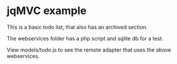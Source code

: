 jqMVC example
=====

This is a basic todo list, that also has an archived section.

The webservices folder has a php script and sqlite db for a test.

View models/todo.js to see the remote adapter that uses the above webservices.